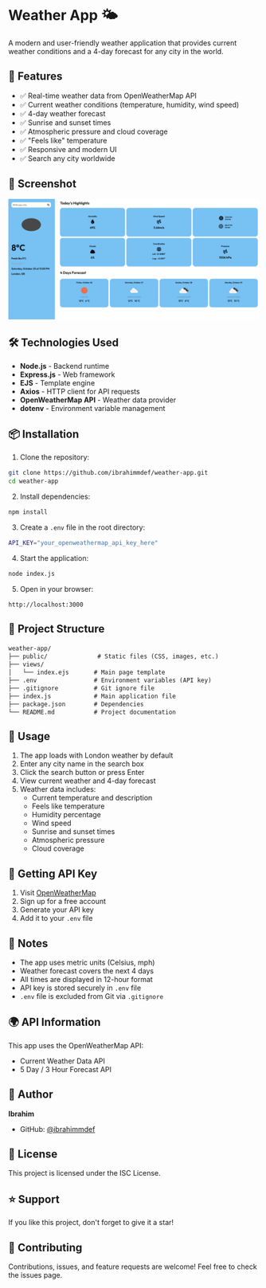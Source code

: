 # Weather App 🌤️

A modern and user-friendly weather application that provides current weather conditions and a 4-day forecast for any city in the world.

## 🚀 Features

- ✅ Real-time weather data from OpenWeatherMap API
- ✅ Current weather conditions (temperature, humidity, wind speed)
- ✅ 4-day weather forecast
- ✅ Sunrise and sunset times
- ✅ Atmospheric pressure and cloud coverage
- ✅ "Feels like" temperature
- ✅ Responsive and modern UI
- ✅ Search any city worldwide

## 📸 Screenshot

![Weather App](public/screenshot.png)

## 🛠️ Technologies Used

- **Node.js** - Backend runtime
- **Express.js** - Web framework
- **EJS** - Template engine
- **Axios** - HTTP client for API requests
- **OpenWeatherMap API** - Weather data provider
- **dotenv** - Environment variable management

## 📦 Installation

1. Clone the repository:
```bash
git clone https://github.com/ibrahimmdef/weather-app.git
cd weather-app
```

2. Install dependencies:
```bash
npm install
```

3. Create a `.env` file in the root directory:
```bash
API_KEY="your_openweathermap_api_key_here"
```

4. Start the application:
```bash
node index.js
```

5. Open in your browser:
```
http://localhost:3000
```

## 📁 Project Structure

```
weather-app/
├── public/              # Static files (CSS, images, etc.)
├── views/
│   └── index.ejs       # Main page template
├── .env                # Environment variables (API key)
├── .gitignore          # Git ignore file
├── index.js            # Main application file
├── package.json        # Dependencies
└── README.md           # Project documentation
```

## 🎯 Usage

1. The app loads with London weather by default
2. Enter any city name in the search box
3. Click the search button or press Enter
4. View current weather and 4-day forecast
5. Weather data includes:
   - Current temperature and description
   - Feels like temperature
   - Humidity percentage
   - Wind speed
   - Sunrise and sunset times
   - Atmospheric pressure
   - Cloud coverage

## 🔑 Getting API Key

1. Visit [OpenWeatherMap](https://openweathermap.org/api)
2. Sign up for a free account
3. Generate your API key
4. Add it to your `.env` file

## 📝 Notes

- The app uses metric units (Celsius, mph)
- Weather forecast covers the next 4 days
- All times are displayed in 12-hour format
- API key is stored securely in `.env` file
- `.env` file is excluded from Git via `.gitignore`

## 🌍 API Information

This app uses the OpenWeatherMap API:
- Current Weather Data API
- 5 Day / 3 Hour Forecast API

## 👤 Author

**Ibrahim**
- GitHub: [@ibrahimmdef](https://github.com/ibrahimmdef)

## 📄 License

This project is licensed under the ISC License.

## ⭐ Support

If you like this project, don't forget to give it a star!

## 🤝 Contributing

Contributions, issues, and feature requests are welcome! Feel free to check the issues page.
